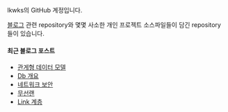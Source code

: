 lkwks의 GitHub 계정입니다.

[블로그](https://lkwks.github.io) 관련 repository와 몇몇 사소한 개인 프로젝트 소스파일들이 담긴 repository들이 있습니다.


#### 최근 블로그 포스트
<!-- BLOG-POST-LIST:START -->
- [관게형 데이터 모델](https://lkwks.github.io/db/2021/12/12/%EA%B4%80%EA%B2%8C%ED%98%95-%EB%8D%B0%EC%9D%B4%ED%84%B0-%EB%AA%A8%EB%8D%B8.html)
- [Db 개요](https://lkwks.github.io/db/2021/12/11/DB-%EA%B0%9C%EC%9A%94.html)
- [네트워크 보안](https://lkwks.github.io/%EB%84%A4%ED%8A%B8%EC%9B%8C%ED%81%AC/2021/12/10/%EB%84%A4%ED%8A%B8%EC%9B%8C%ED%81%AC-%EB%B3%B4%EC%95%88.html)
- [무선랜](https://lkwks.github.io/%EB%84%A4%ED%8A%B8%EC%9B%8C%ED%81%AC/2021/12/09/%EB%AC%B4%EC%84%A0%EB%9E%9C.html)
- [Link 계층](https://lkwks.github.io/%EB%84%A4%ED%8A%B8%EC%9B%8C%ED%81%AC/2021/12/06/link-%EA%B3%84%EC%B8%B5.html)
<!-- BLOG-POST-LIST:END -->
  
<!--![Top Langs](https://github-readme-stats.vercel.app/api/top-langs/?username=lkwks)-->
